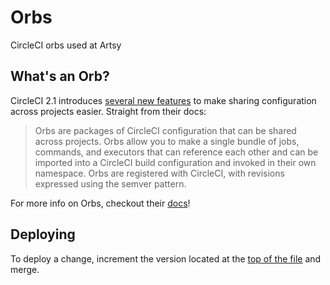 # Orbs

CircleCI orbs used at Artsy

## What's an Orb?

CircleCI 2.1 introduces [several new features](https://github.com/CircleCI-Public/config-preview-sdk/blob/master/docs/whats-new.md#whats-new-in-21-configuration) to make sharing configuration across projects easier. Straight from their docs:

> Orbs are packages of CircleCI configuration that can be shared across projects. Orbs allow you to make a single bundle of jobs, commands, and executors that can reference each other and can be imported into a CircleCI build configuration and invoked in their own namespace. Orbs are registered with CircleCI, with revisions expressed using the semver pattern.

For more info on Orbs, checkout their [docs](https://github.com/CircleCI-Public/config-preview-sdk/tree/master/docs)!

## Deploying

To deploy a change, increment the version located at the [top of the file](https://github.com/artsy/orbs/blob/master/src/yarn/yarn.yml#L1) and merge.

